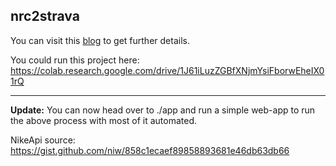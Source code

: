 nrc2strava
---
You can visit this [blog](https://medium.com/@sruj/migrating-from-nrc-to-strava-994ef34c963d) to get further details.

You could run this project here:
https://colab.research.google.com/drive/1J61iLuzZGBfXNjmYsiFborwEheIX01rQ

---

**Update:** You can now head over to ./app and run a simple web-app to run the above process with most of it automated.


NikeApi source: https://gist.github.com/niw/858c1ecaef89858893681e46db63db66
